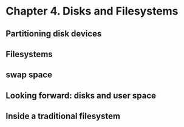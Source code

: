 # Chapter 4. Disks and Filesystems

## Partitioning disk devices
## Filesystems
## swap space
## Looking forward: disks and user space
## Inside a traditional filesystem